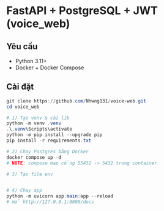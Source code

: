 # FastAPI + PostgreSQL + JWT (voice_web)

## Yêu cầu
- Python 3.11+
- Docker + Docker Compose

## Cài đặt

```powershell
git clone https://github.com/Nhwng131/voice-web.git
cd voice_web

# 1) Tạo venv & cài lib
python -m venv .venv
.\.venv\Scripts\activate
python -m pip install --upgrade pip
pip install -r requirements.txt

# 2) Chạy Postgres bằng Docker
docker compose up -d
# NOTE: compose map cổng 55432 -> 5432 trong container

# 3) Tạo file env


# 4) Chạy app
python -m uvicorn app.main:app --reload
# mở http://127.0.0.1:8000/docs
